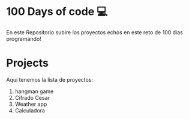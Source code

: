 # 100 Days of code 💻
En este Repositorio subire los proyectos echos en este reto de 100 dias programando!
# Projects
Aquí tenemos la lista de proyectos:
01. hangman game 
02. Cifrado Cesar 
03. Weather app
04. Calculadora
